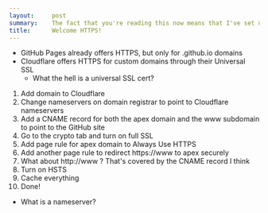 ```yaml
---
layout:     post
summary:    The fact that you're reading this now means that I've set up this website correctly. Hooray!
title:      Welcome HTTPS!
---
```


- GitHub Pages already offers HTTPS, but only for .github.io domains
- Cloudflare offers HTTPS for custom domains through their Universal SSL
    - What the hell is a universal SSL cert?

1. Add domain to Cloudflare
2. Change nameservers on domain registrar to point to Cloudflare nameservers
3. Add a CNAME record for both the apex domain and the www subdomain to point to the GitHub site
4. Go to the crypto tab and turn on full SSL
5. Add page rule for apex domain to Always Use HTTPS
6. Add another page rule to redirect https://www to apex securely
7. What about http://www ? That's covered by the CNAME record I think
8. Turn on HSTS
9. Cache everything
10. Done!

- What is a nameserver?
